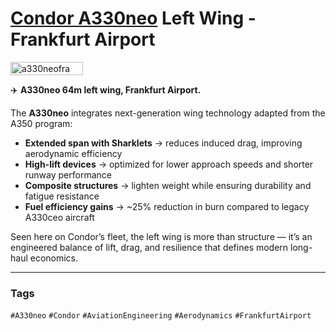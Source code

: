 # [Condor A330neo](https://www.condor.com/eu/fly-enjoy/condor-partner/our-fleet/airbus-a330neo/a330neo-technical-data.jsp) Left Wing - Frankfurt Airport

<div style="display:flex;flex-wrap:wrap;gap:10px">
  <img src="/alvin-site/JPG_VID/PXL_20240924_105646540.jpg?v=3" alt="a330neofra" width="48%">
</div>

✈️ **A330neo 64m left wing, Frankfurt Airport.**  

The **A330neo** integrates next-generation wing technology adapted from the A350 program:  

- **Extended span with Sharklets** → reduces induced drag, improving aerodynamic efficiency  
- **High-lift devices** → optimized for lower approach speeds and shorter runway performance  
- **Composite structures** → lighten weight while ensuring durability and fatigue resistance  
- **Fuel efficiency gains** → ~25% reduction in burn compared to legacy A330ceo aircraft  

Seen here on Condor’s fleet, the left wing is more than structure — it’s an engineered balance of lift, drag, and resilience that defines modern long-haul economics.  

---

### Tags  
`#A330neo` `#Condor` `#AviationEngineering` `#Aerodynamics` `#FrankfurtAirport`

